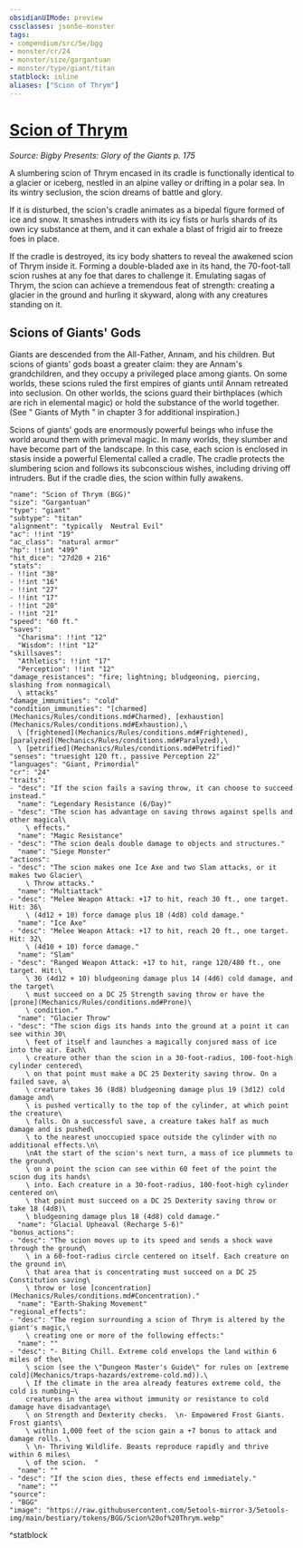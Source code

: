 ```yaml
---
obsidianUIMode: preview
cssclasses: json5e-monster
tags:
- compendium/src/5e/bgg
- monster/cr/24
- monster/size/gargantuan
- monster/type/giant/titan
statblock: inline
aliases: ["Scion of Thrym"]
---
```

# [Scion of Thrym](Mechanics\bestiary\giant/scion-of-thrym-bgg.md)
*Source: Bigby Presents: Glory of the Giants p. 175*  

A slumbering scion of Thrym encased in its cradle is functionally identical to a glacier or iceberg, nestled in an alpine valley or drifting in a polar sea. In its wintry seclusion, the scion dreams of battle and glory.

If it is disturbed, the scion's cradle animates as a bipedal figure formed of ice and snow. It smashes intruders with its icy fists or hurls shards of its own icy substance at them, and it can exhale a blast of frigid air to freeze foes in place.

If the cradle is destroyed, its icy body shatters to reveal the awakened scion of Thrym inside it. Forming a double-bladed axe in its hand, the 70-foot-tall scion rushes at any foe that dares to challenge it. Emulating sagas of Thrym, the scion can achieve a tremendous feat of strength: creating a glacier in the ground and hurling it skyward, along with any creatures standing on it.

## Scions of Giants' Gods

Giants are descended from the All-Father, Annam, and his children. But scions of giants' gods boast a greater claim: they are Annam's grandchildren, and they occupy a privileged place among giants. On some worlds, these scions ruled the first empires of giants until Annam retreated into seclusion. On other worlds, the scions guard their birthplaces (which are rich in elemental magic) or hold the substance of the world together. (See " Giants of Myth " in chapter 3 for additional inspiration.)

Scions of giants' gods are enormously powerful beings who infuse the world around them with primeval magic. In many worlds, they slumber and have become part of the landscape. In this case, each scion is enclosed in stasis inside a powerful Elemental called a cradle. The cradle protects the slumbering scion and follows its subconscious wishes, including driving off intruders. But if the cradle dies, the scion within fully awakens.

```statblock
"name": "Scion of Thrym (BGG)"
"size": "Gargantuan"
"type": "giant"
"subtype": "titan"
"alignment": "typically  Neutral Evil"
"ac": !!int "19"
"ac_class": "natural armor"
"hp": !!int "499"
"hit_dice": "27d20 + 216"
"stats":
- !!int "30"
- !!int "16"
- !!int "27"
- !!int "17"
- !!int "20"
- !!int "21"
"speed": "60 ft."
"saves":
  "Charisma": !!int "12"
  "Wisdom": !!int "12"
"skillsaves":
  "Athletics": !!int "17"
  "Perception": !!int "12"
"damage_resistances": "fire; lightning; bludgeoning, piercing, slashing from nonmagical\
  \ attacks"
"damage_immunities": "cold"
"condition_immunities": "[charmed](Mechanics/Rules/conditions.md#Charmed), [exhaustion](Mechanics/Rules/conditions.md#Exhaustion),\
  \ [frightened](Mechanics/Rules/conditions.md#Frightened), [paralyzed](Mechanics/Rules/conditions.md#Paralyzed),\
  \ [petrified](Mechanics/Rules/conditions.md#Petrified)"
"senses": "truesight 120 ft., passive Perception 22"
"languages": "Giant, Primordial"
"cr": "24"
"traits":
- "desc": "If the scion fails a saving throw, it can choose to succeed instead."
  "name": "Legendary Resistance (6/Day)"
- "desc": "The scion has advantage on saving throws against spells and other magical\
    \ effects."
  "name": "Magic Resistance"
- "desc": "The scion deals double damage to objects and structures."
  "name": "Siege Monster"
"actions":
- "desc": "The scion makes one Ice Axe and two Slam attacks, or it makes two Glacier\
    \ Throw attacks."
  "name": "Multiattack"
- "desc": "Melee Weapon Attack: +17 to hit, reach 30 ft., one target. Hit: 36\
    \ (4d12 + 10) force damage plus 18 (4d8) cold damage."
  "name": "Ice Axe"
- "desc": "Melee Weapon Attack: +17 to hit, reach 20 ft., one target. Hit: 32\
    \ (4d10 + 10) force damage."
  "name": "Slam"
- "desc": "Ranged Weapon Attack: +17 to hit, range 120/480 ft., one target. Hit:\
    \ 36 (4d12 + 10) bludgeoning damage plus 14 (4d6) cold damage, and the target\
    \ must succeed on a DC 25 Strength saving throw or have the [prone](Mechanics/Rules/conditions.md#Prone)\
    \ condition."
  "name": "Glacier Throw"
- "desc": "The scion digs its hands into the ground at a point it can see within 30\
    \ feet of itself and launches a magically conjured mass of ice into the air. Each\
    \ creature other than the scion in a 30-foot-radius, 100-foot-high cylinder centered\
    \ on that point must make a DC 25 Dexterity saving throw. On a failed save, a\
    \ creature takes 36 (8d8) bludgeoning damage plus 19 (3d12) cold damage and\
    \ is pushed vertically to the top of the cylinder, at which point the creature\
    \ falls. On a successful save, a creature takes half as much damage and is pushed\
    \ to the nearest unoccupied space outside the cylinder with no additional effects.\n\
    \nAt the start of the scion's next turn, a mass of ice plummets to the ground\
    \ on a point the scion can see within 60 feet of the point the scion dug its hands\
    \ into. Each creature in a 30-foot-radius, 100-foot-high cylinder centered on\
    \ that point must succeed on a DC 25 Dexterity saving throw or take 18 (4d8)\
    \ bludgeoning damage plus 18 (4d8) cold damage."
  "name": "Glacial Upheaval (Recharge 5-6)"
"bonus_actions":
- "desc": "The scion moves up to its speed and sends a shock wave through the ground\
    \ in a 60-foot-radius circle centered on itself. Each creature on the ground in\
    \ that area that is concentrating must succeed on a DC 25 Constitution saving\
    \ throw or lose [concentration](Mechanics/Rules/conditions.md#Concentration)."
  "name": "Earth-Shaking Movement"
"regional_effects":
- "desc": "The region surrounding a scion of Thrym is altered by the giant's magic,\
    \ creating one or more of the following effects:"
  "name": ""
- "desc": "- Biting Chill. Extreme cold envelops the land within 6 miles of the\
    \ scion (see the \"Dungeon Master's Guide\" for rules on [extreme cold](Mechanics/traps-hazards/extreme-cold.md)).\
    \ If the climate in the area already features extreme cold, the cold is numbing—\
    creatures in the area without immunity or resistance to cold damage have disadvantage\
    \ on Strength and Dexterity checks.  \n- Empowered Frost Giants. Frost giants\
    \ within 1,000 feet of the scion gain a +7 bonus to attack and damage rolls. \
    \ \n- Thriving Wildlife. Beasts reproduce rapidly and thrive within 6 miles\
    \ of the scion.  "
  "name": ""
- "desc": "If the scion dies, these effects end immediately."
  "name": ""
"source":
- "BGG"
"image": "https://raw.githubusercontent.com/5etools-mirror-3/5etools-img/main/bestiary/tokens/BGG/Scion%20of%20Thrym.webp"
```
^statblock